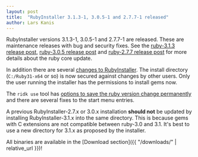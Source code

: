 ```yaml
---
layout: post
title:  "RubyInstaller 3.1.3-1, 3.0.5-1 and 2.7.7-1 released"
author: Lars Kanis
---
```

RubyInstaller versions 3.1.3-1, 3.0.5-1 and 2.7.7-1 are released. These are maintenance releases with bug and security fixes.
See the [ruby-3.1.3 release post](https://www.ruby-lang.org/en/news/2022/11/24/ruby-3-1-3-released/), [ruby-3.0.5 release post](https://www.ruby-lang.org/en/news/2022/11/24/ruby-3-0-5-released/) and [ruby-2.7.7 release post](https://www.ruby-lang.org/en/news/2022/11/24/ruby-2-7-7-released/) for more details about the ruby core update.

In addition there are several [changes to RubyInstaller](https://github.com/oneclick/rubyinstaller2/blob/a09714dc05786947d77970f387194aafc1f9e2b3/CHANGELOG-3.1.md#rubyinstaller-313-1---2022-11-27).
The install directory (`C:/Ruby31-x64` or so) is now secured against changes by other users.
Only the user running the installer has the permissions to install gems now.

The `ridk use` tool has [options to save the ruby version change permanently](https://github.com/oneclick/rubyinstaller2/wiki/The-ridk-tool#ridk-use) and there are several fixes to the start menu entries.

A previous RubyInstaller-2.7.x or 3.0.x installation <b>should not</b> be updated by installing RubyInstaller-3.1.x into the same directory.
This is because gems with C extensions are not compatible between ruby-3.0 and 3.1.
It's best to use a new directory for 3.1.x as proposed by the installer.

All binaries are available in the [Download section]({{ "/downloads/" | relative_url }})!

